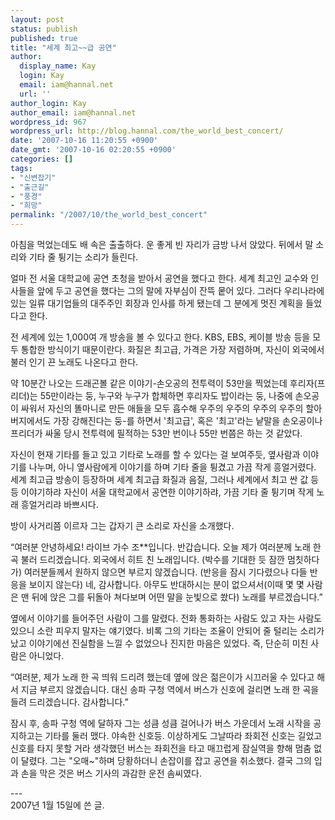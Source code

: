 ```yaml
---
layout: post
status: publish
published: true
title: "세계 최고~~급 공연"
author:
  display_name: Kay
  login: Kay
  email: iam@hannal.net
  url: ''
author_login: Kay
author_email: iam@hannal.net
wordpress_id: 967
wordpress_url: http://blog.hannal.com/the_world_best_concert/
date: '2007-10-16 11:20:55 +0900'
date_gmt: '2007-10-16 02:20:55 +0900'
categories: []
tags:
- "신변잡기"
- "출근길"
- "풍경"
- "희망"
permalink: "/2007/10/the_world_best_concert"
---
```

<p>아침을 먹었는데도 배 속은 출출하다. 운 좋게 빈 자리가 금방 나서 앉았다. 뒤에서 말 소리와 기타 줄 튕기는 소리가 들린다.</p>
<p>얼마 전 서울 대학교에 공연 초청을 받아서 공연을 했다고 한다. 세계 최고인 교수와 인사들을 앞에 두고 공연을 했다는 그의 말에 자부심이 잔뜩 뭍어 있다. 그러다 우리나라에 있는 일류 대기업들의 대주주인 회장과 인사를 하게 됐는데 그 분에게 멋진  계획을 들었다고 한다.</p>
<p>전 세계에 있는 1,000여 개 방송을 볼 수 있다고 한다. KBS, EBS, 케이블 방송 등을 모두 통합한 방식이기 때문이란다. 화질은 최고급, 가격은 가장 저렴하며, 자신이 외국에서 불러 인기 끈 노래도 나온다고 한다.</p>
<p>약 10분간 나오는 드래곤볼 같은 이야기-손오공의 전투력이 53만을 찍었는데 후리자(프리더)는 55만이라는 둥, 누구와 누구가 합체하면 후리자도 밥이라는 둥, 나중에 손오공이 싸워서 자신의 똘마니로 만든 애들을 모두 흡수해 우주의 우주의 우주의 우주의 할아버지에서도 가장 강해진다는 둥-를 하면서 '최고급', 혹은 '최고'라는 낱말을 손오공이나 프리더가 싸울 당시 전투력에 필적하는 53만 번이나 55만 번쯤은 하는 것 같았다.</p>
<p>자신이 현재 기타를 들고 있고 기타로 노래를 할 수 있다는 걸 보여주듯, 옆사람과 이야기를 나누며, 아니 옆사람에게 이야기를 하며 기타 줄을 튕겼고 가끔 작게 흥얼거렸다. 세계 최고급 방송이 등장하며 세계 최고급 화질과 음질, 그러나 세계에서 최고 싼 값 등등 이야기하랴 자신이 서울 대학교에서 공연한 이야기하랴, 가끔 기타 줄 튕기며 작게 노래 흥얼거리랴 바쁘시다.</p>
<p>방이 사거리쯤 이르자 그는 갑자기 큰 소리로 자신을 소개했다.</p>
<p>“여러분 안녕하세요! 라이브 가수 조**입니다. 반갑습니다. 오늘 제가 여러분께 노래 한 곡 불러 드리겠습니다. 외국에서 히트 친 노래입니다. (박수를 기대한 듯 잠깐 멈칫하다가) 여러분들께서 원하지 않으면 부르지 않겠습니다. (반응을 잠시 기다렸으나 다들 반응을 보이지 않는다) 네, 감사합니다. 아무도 반대하시는 분이 없으셔서(이때 몇 몇 사람은 맨 뒤에 앉은 그를 뒤돌아 쳐다보며 어떤 말을 눈빛으로 쐈다) 노래를 부르겠습니다.”</p>
<p>옆에서 이야기를 들어주던 사람이 그를 말렸다. 전화 통화하는 사람도 있고 자는 사람도 있으니 소란 피우지 말자는 얘기였다. 비록 그의 기타는 조율이 안되어 줄 털리는 소리가 났고 이야기에선 진실함을 느낄 수 없었으나 진지한 마음은 있었다. 즉, 단순히 미친 사람은 아니었다.</p>
<p>“여러분, 제가 노래 한 곡 띄워 드리려 했는데 옆에 앉은 젊은이가 시끄러울 수 있다고 해서 지금 부르지 않겠습니다. 대신 송파 구청 역에서 버스가 신호에 걸리면 노래 한 곡을 들려 드리겠습니다. 감사합니다.”</p>
<p>잠시 후, 송파 구청 역에 달하자 그는 성큼 성큼 걸어나가 버스 가운데서 노래 시작을 공지하고는 기타를 둘러 맸다. 야속한 신호등. 이상하게도 그날따라 좌회전 신호는 길었고 신호를 타지 못할 거라 생각했던 버스는 좌회전을 타고 매끄럽게 잠실역을 향해 멈춤 없이 달렸다. 그는 "오매~"하며 당황하더니 손잡이를 잡고 공연을 취소했다. 결국 그의 입과 손을 막은 것은 버스 기사의 과감한 운전 솜씨였다.</p>
<p>---<br />
2007년 1월 15일에 쓴 글.</p>
